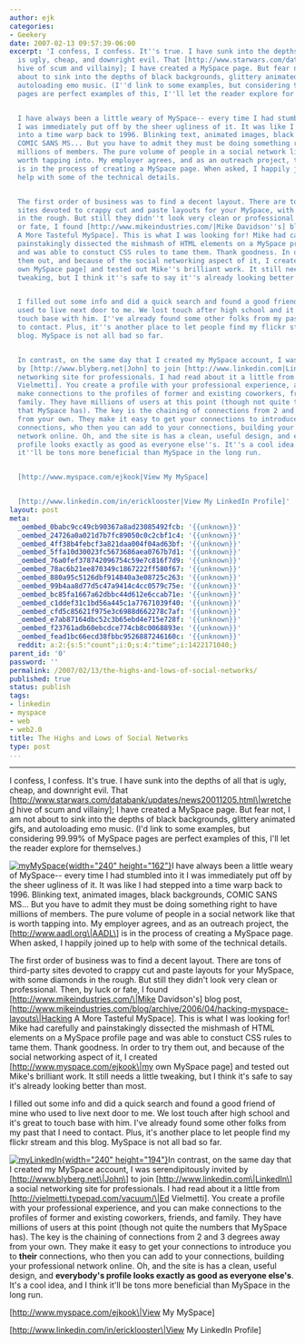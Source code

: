 ```yaml
---
author: ejk
categories:
- Geekery
date: 2007-02-13 09:57:39-06:00
excerpt: 'I confess, I confess. It''s true. I have sunk into the depths of all that
  is ugly, cheap, and downright evil. That [http://www.starwars.com/databank/updates/news20011205.html|wretched
  hive of scum and villainy]; I have created a MySpace page. But fear not, I am not
  about to sink into the depths of black backgrounds, glittery animated gifs, and
  autoloading emo music. (I''d link to some examples, but considering 99.99% of MySpace
  pages are perfect examples of this, I''ll let the reader explore for themselves.)


  I have always been a little weary of MySpace-- every time I had stumbled into it
  I was immediately put off by the sheer ugliness of it. It was like I had stepped
  into a time warp back to 1996. Blinking text, animated images, black backgrounds,
  COMIC SANS MS... But you have to admit they must be doing something right to have
  millions of members. The pure volume of people in a social network like that is
  worth tapping into. My employer agrees, and as an outreach project, the [http://www.aadl.org|AADL]
  is in the process of creating a MySpace page. When asked, I happily joined up to
  help with some of the technical details.


  The first order of business was to find a decent layout. There are tons of third-party
  sites devoted to crappy cut and paste layouts for your MySpace, with some diamonds
  in the rough. But still they didn''t look very clean or professional. Then, by luck
  or fate, I found [http://www.mikeindustries.com/|Mike Davidson''s] blog post, [http://www.mikeindustries.com/blog/archive/2006/04/hacking-myspace-layouts|Hacking
  A More Tasteful MySpace]. This is what I was looking for! Mike had carefully and
  painstakingly dissected the mishmash of HTML elements on a MySpace profile page
  and was able to constuct CSS rules to tame them. Thank goodness. In order to try
  them out, and because of the social networking aspect of it, I created [http://www.myspace.com/ejkook|my
  own MySpace page] and tested out Mike''s brilliant work. It still needs a little
  tweaking, but I think it''s safe to say it''s already looking better than most.


  I filled out some info and did a quick search and found a good friend of mine who
  used to live next door to me. We lost touch after high school and it''s great to
  touch base with him. I''ve already found some other folks from my past that I need
  to contact. Plus, it''s another place to let people find my flickr stream and this
  blog. MySpace is not all bad so far.


  In contrast, on the same day that I created my MySpace account, I was serendipitously  invited
  by [http://www.blyberg.net|John] to join [http://www.linkedin.com|LinkedIn] a social
  networking site for professionals. I had read about it a little from [http://vielmetti.typepad.com/vacuum/|Ed
  Vielmetti]. You create a profile with your professional experience, and you can
  make connections to the profiles of former and existing coworkers, friends, and
  family. They have millions of users at this point (though not quite the numbers
  that MySpace has). The key is the chaining of connections from 2 and 3 degrees away
  from your own. They make it easy to get your connections to introduce you to their
  connections, who then you can add to your connections, building your professional
  network online. Oh, and the site is has a clean, useful design, and everybody''s
  profile looks exactly as good as everyone else''s. It''s a cool idea, and I think
  it''ll be tons more beneficial than MySpace in the long run.


  [http://www.myspace.com/ejkook|View My MySpace]


  [http://www.linkedin.com/in/ericklooster|View My LinkedIn Profile]'
layout: post
meta:
  _oembed_0babc9cc49cb90367a8ad23085492fcb: '{{unknown}}'
  _oembed_24726a0a021d7b7fc89050c0c2cbf1c4: '{{unknown}}'
  _oembed_4ff38b4febcf3a821daa004f04ad63bf: '{{unknown}}'
  _oembed_5ffa10d30023fc5673686aea0767b7d1: '{{unknown}}'
  _oembed_76a0fef378742096754c59e7c816f7d9: '{{unknown}}'
  _oembed_78ac6b21ee870349c1867222ff580f67: '{{unknown}}'
  _oembed_880a95c5126dbf914840a3e08725c263: '{{unknown}}'
  _oembed_99b4aa8d77d5c47a9414c4cc0579c75e: '{{unknown}}'
  _oembed_bc85fa1667a62dbbc44d612e6ccab71e: '{{unknown}}'
  _oembed_c1ddef31c1bd56a445c1a77671039f40: '{{unknown}}'
  _oembed_cfd5c85621f975e3c6988d662278c7af: '{{unknown}}'
  _oembed_e7ab87164dbc52c3b65ebd4e715e728f: '{{unknown}}'
  _oembed_f23761adb60ebcdce774cb8c0068893e: '{{unknown}}'
  _oembed_fead1bc66ecd38fbbc9526887246160c: '{{unknown}}'
  reddit: a:2:{s:5:"count";i:0;s:4:"time";i:1422171040;}
parent_id: '0'
password: ''
permalink: /2007/02/13/the-highs-and-lows-of-social-networks/
published: true
status: publish
tags:
- linkedin
- myspace
- web
- web2.0
title: The Highs and Lows of Social Networks
type: post
...
```

---

I confess, I confess. It's true. I have sunk into the depths of all that is ugly, cheap, and downright evil. That \[http://www.starwars.com/databank/updates/news20011205.html\|wretched hive of scum and villainy\]; I have created a MySpace page. But fear not, I am not about to sink into the depths of black backgrounds, glittery animated gifs, and autoloading emo music. (I'd link to some examples, but considering 99.99% of MySpace pages are perfect examples of this, I'll let the reader explore for themselves.)

[![myMySpace](%7B%7B%20site.baseurl%20%7D%7D/assets/2007/02/388203205_b829f684f7_m.jpg){width="240" height="162"}](http://www.flickr.com/photos/ejk/388203205/ "Photo Sharing")I have always been a little weary of MySpace-- every time I had stumbled into it I was immediately put off by the sheer ugliness of it. It was like I had stepped into a time warp back to 1996. Blinking text, animated images, black backgrounds, COMIC SANS MS... But you have to admit they must be doing something right to have millions of members. The pure volume of people in a social network like that is worth tapping into. My employer agrees, and as an outreach project, the \[http://www.aadl.org\|AADL\] is in the process of creating a MySpace page. When asked, I happily joined up to help with some of the technical details.

The first order of business was to find a decent layout. There are tons of third-party sites devoted to crappy cut and paste layouts for your MySpace, with some diamonds in the rough. But still they didn't look very clean or professional. Then, by luck or fate, I found \[http://www.mikeindustries.com/\|Mike Davidson's\] blog post, \[http://www.mikeindustries.com/blog/archive/2006/04/hacking-myspace-layouts\|Hacking A More Tasteful MySpace\]. This is what I was looking for! Mike had carefully and painstakingly dissected the mishmash of HTML elements on a MySpace profile page and was able to constuct CSS rules to tame them. Thank goodness. In order to try them out, and because of the social networking aspect of it, I created \[http://www.myspace.com/ejkook\|my own MySpace page\] and tested out Mike's brilliant work. It still needs a little tweaking, but I think it's safe to say it's already looking better than most.

I filled out some info and did a quick search and found a good friend of mine who used to live next door to me. We lost touch after high school and it's great to touch base with him. I've already found some other folks from my past that I need to contact. Plus, it's another place to let people find my flickr stream and this blog. MySpace is not all bad so far.

[![myLinkedIn](%7B%7B%20site.baseurl%20%7D%7D/assets/2007/02/388203209_ad2691050a_m.jpg){width="240" height="194"}](http://www.flickr.com/photos/ejk/388203209/ "Photo Sharing")In contrast, on the same day that I created my MySpace account, I was serendipitously invited by \[http://www.blyberg.net\|John\] to join \[http://www.linkedin.com\|LinkedIn\] a social networking site for professionals. I had read about it a little from \[http://vielmetti.typepad.com/vacuum/\|Ed Vielmetti\]. You create a profile with your professional experience, and you can make connections to the profiles of former and existing coworkers, friends, and family. They have millions of users at this point (though not quite the numbers that MySpace has). The key is the chaining of connections from 2 and 3 degrees away from your own. They make it easy to get your connections to introduce you to **their** connections, who then you can add to your connections, building your professional network online. Oh, and the site is has a clean, useful design, and **everybody's profile looks exactly as good as everyone else's**. It's a cool idea, and I think it'll be tons more beneficial than MySpace in the long run.

\[http://www.myspace.com/ejkook\|View My MySpace\]

\[http://www.linkedin.com/in/ericklooster\|View My LinkedIn Profile\]
